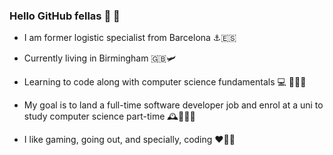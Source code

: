 ### Hello GitHub fellas 👋 👋 

- I am former logistic specialist from Barcelona ⚓️🇪🇸

- Currently living in Birmingham 🇬🇧🛩️ 

- Learning to code along with computer science fundamentals 💻 🧑🏽‍💻 

- My goal is to land a full-time software developer job and enrol at a uni to study computer science part-time 🕰️👨🏽‍💼

- I like gaming, going out, and specially, coding ♥️🎉💼

                
